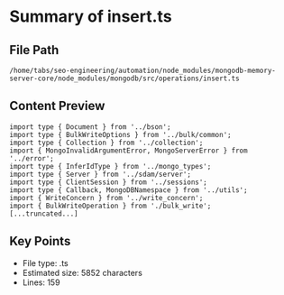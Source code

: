 # Summary of insert.ts
  
## File Path
`/home/tabs/seo-engineering/automation/node_modules/mongodb-memory-server-core/node_modules/mongodb/src/operations/insert.ts`

## Content Preview
```
import type { Document } from '../bson';
import type { BulkWriteOptions } from '../bulk/common';
import type { Collection } from '../collection';
import { MongoInvalidArgumentError, MongoServerError } from '../error';
import type { InferIdType } from '../mongo_types';
import type { Server } from '../sdam/server';
import type { ClientSession } from '../sessions';
import type { Callback, MongoDBNamespace } from '../utils';
import { WriteConcern } from '../write_concern';
import { BulkWriteOperation } from './bulk_write';
[...truncated...]
```

## Key Points
- File type: .ts
- Estimated size: 5852 characters
- Lines: 159
